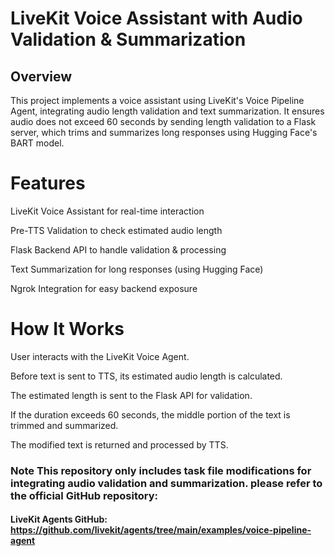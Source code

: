  # LiveKit Voice Assistant with Audio Validation & Summarization
## Overview
This project implements a voice assistant using LiveKit's Voice Pipeline Agent, integrating audio length validation and text summarization. It ensures audio does not exceed 60 seconds by sending length validation to a Flask server, which trims and summarizes long responses using Hugging Face's BART model.

# Features

LiveKit Voice Assistant for real-time interaction

Pre-TTS Validation to check estimated audio length

Flask Backend API to handle validation & processing

Text Summarization for long responses (using Hugging Face)

Ngrok Integration for easy backend exposure

# How It Works

User interacts with the LiveKit Voice Agent.

Before text is sent to TTS, its estimated audio length is calculated.

The estimated length is sent to the Flask API for validation.

If the duration exceeds 60 seconds, the middle portion of the text is trimmed and summarized.

The modified text is returned and processed by TTS.

### Note This repository only includes task file modifications for integrating audio validation and summarization.  please refer to the official GitHub repository:

#### LiveKit Agents GitHub: https://github.com/livekit/agents/tree/main/examples/voice-pipeline-agent
